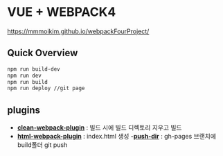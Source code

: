 # VUE + WEBPACK4
https://mmmoikim.github.io/webpackFourProject/

## Quick Overview

```sh
npm run build-dev
npm run dev
npm run build
npm run deploy //git page
```

## plugins
- **[clean-webpack-plugin](https://github.com/johnagan/clean-webpack-plugin)**
 : 빌드 시에 빌드 디렉토리 지우고 빌드
- **[html-webpack-plugin](https://github.com/jantimon/html-webpack-plugin)**
 : index.html 생성
-**[push-dir](https://www.npmjs.com/package/push-dir)**
 : gh-pages 브랜치에 build폴더 git push